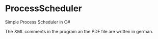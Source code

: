 # ProcessScheduler
Simple Process Scheduler in C# 

The XML comments in the program an the PDF file are written in german.
